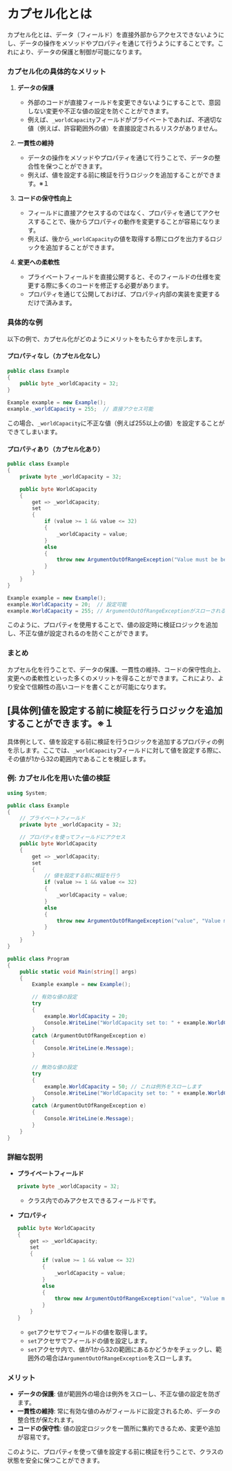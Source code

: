 # カプセル化とは
カプセル化とは、データ（フィールド）を直接外部からアクセスできないようにし、データの操作をメソッドやプロパティを通じて行うようにすることです。これにより、データの保護と制御が可能になります。

### カプセル化の具体的なメリット

1. **データの保護**
   - 外部のコードが直接フィールドを変更できないようにすることで、意図しない変更や不正な値の設定を防ぐことができます。
   - 例えば、`_worldCapacity`フィールドがプライベートであれば、不適切な値（例えば、許容範囲外の値）を直接設定されるリスクがありません。

2. **一貫性の維持**
   - データの操作をメソッドやプロパティを通じて行うことで、データの整合性を保つことができます。
   - 例えば、値を設定する前に検証を行うロジックを追加することができます。※１

3. **コードの保守性向上**
   - フィールドに直接アクセスするのではなく、プロパティを通じてアクセスすることで、後からプロパティの動作を変更することが容易になります。
   - 例えば、後から`_worldCapacity`の値を取得する際にログを出力するロジックを追加することができます。

4. **変更への柔軟性**
   - プライベートフィールドを直接公開すると、そのフィールドの仕様を変更する際に多くのコードを修正する必要があります。
   - プロパティを通じて公開しておけば、プロパティ内部の実装を変更するだけで済みます。

### 具体的な例
以下の例で、カプセル化がどのようにメリットをもたらすかを示します。

#### プロパティなし（カプセル化なし）
```csharp
public class Example
{
    public byte _worldCapacity = 32;
}

Example example = new Example();
example._worldCapacity = 255;  // 直接アクセス可能
```
この場合、`_worldCapacity`に不正な値（例えば255以上の値）を設定することができてしまいます。

#### プロパティあり（カプセル化あり）
```csharp
public class Example
{
    private byte _worldCapacity = 32;

    public byte WorldCapacity
    {
        get => _worldCapacity;
        set
        {
            if (value >= 1 && value <= 32)
            {
                _worldCapacity = value;
            }
            else
            {
                throw new ArgumentOutOfRangeException("Value must be between 1 and 32.");
            }
        }
    }
}

Example example = new Example();
example.WorldCapacity = 20;  // 設定可能
example.WorldCapacity = 255; // ArgumentOutOfRangeExceptionがスローされる
```
このように、プロパティを使用することで、値の設定時に検証ロジックを追加し、不正な値が設定されるのを防ぐことができます。

### まとめ
カプセル化を行うことで、データの保護、一貫性の維持、コードの保守性向上、変更への柔軟性といった多くのメリットを得ることができます。これにより、より安全で信頼性の高いコードを書くことが可能になります。

## [具体例]値を設定する前に検証を行うロジックを追加することができます。※１
具体例として、値を設定する前に検証を行うロジックを追加するプロパティの例を示します。ここでは、`_worldCapacity`フィールドに対して値を設定する際に、その値が1から32の範囲内であることを検証します。

### 例: カプセル化を用いた値の検証

```csharp
using System;

public class Example
{
    // プライベートフィールド
    private byte _worldCapacity = 32;

    // プロパティを使ってフィールドにアクセス
    public byte WorldCapacity
    {
        get => _worldCapacity;
        set
        {
            // 値を設定する前に検証を行う
            if (value >= 1 && value <= 32)
            {
                _worldCapacity = value;
            }
            else
            {
                throw new ArgumentOutOfRangeException("value", "Value must be between 1 and 32.");
            }
        }
    }
}

public class Program
{
    public static void Main(string[] args)
    {
        Example example = new Example();

        // 有効な値の設定
        try
        {
            example.WorldCapacity = 20;
            Console.WriteLine("WorldCapacity set to: " + example.WorldCapacity);
        }
        catch (ArgumentOutOfRangeException e)
        {
            Console.WriteLine(e.Message);
        }

        // 無効な値の設定
        try
        {
            example.WorldCapacity = 50; // これは例外をスローします
            Console.WriteLine("WorldCapacity set to: " + example.WorldCapacity);
        }
        catch (ArgumentOutOfRangeException e)
        {
            Console.WriteLine(e.Message);
        }
    }
}
```

### 詳細な説明

- **プライベートフィールド**
  ```csharp
  private byte _worldCapacity = 32;
  ```
  - クラス内でのみアクセスできるフィールドです。

- **プロパティ**
  ```csharp
  public byte WorldCapacity
  {
      get => _worldCapacity;
      set
      {
          if (value >= 1 && value <= 32)
          {
              _worldCapacity = value;
          }
          else
          {
              throw new ArgumentOutOfRangeException("value", "Value must be between 1 and 32.");
          }
      }
  }
  ```
  - `get`アクセサでフィールドの値を取得します。
  - `set`アクセサでフィールドの値を設定します。
  - `set`アクセサ内で、値が1から32の範囲にあるかどうかをチェックし、範囲外の場合は`ArgumentOutOfRangeException`をスローします。

### メリット

- **データの保護**: 値が範囲外の場合は例外をスローし、不正な値の設定を防ぎます。
- **一貫性の維持**: 常に有効な値のみがフィールドに設定されるため、データの整合性が保たれます。
- **コードの保守性**: 値の設定ロジックを一箇所に集約できるため、変更や追加が容易です。

このように、プロパティを使って値を設定する前に検証を行うことで、クラスの状態を安全に保つことができます。
